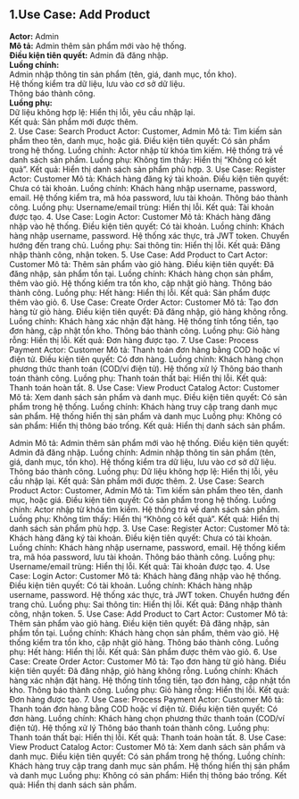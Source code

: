 ## 1.Use Case: Add Product
**Actor:** Admin\
**Mô tả:** Admin thêm sản phẩm mới vào hệ thống.\
**Điều kiện tiên quyết:** Admin đã đăng nhập.\
**Luồng chính:**\
Admin nhập thông tin sản phẩm (tên, giá, danh mục, tồn kho).\
Hệ thống kiểm tra dữ liệu, lưu vào cơ sở dữ liệu.\
Thông báo thành công.\
**Luồng phụ:**\
Dữ liệu không hợp lệ: Hiển thị lỗi, yêu cầu nhập lại.\
Kết quả: Sản phẩm mới được thêm.\
2. Use Case: Search Product
Actor: Customer, Admin
Mô tả: Tìm kiếm sản phẩm theo tên, danh mục, hoặc giá.
Điều kiện tiên quyết: Có sản phẩm trong hệ thống.
Luồng chính:
Actor nhập từ khóa tìm kiếm.
Hệ thống trả về danh sách sản phẩm.
Luồng phụ:
Không tìm thấy: Hiển thị “Không có kết quả”.
Kết quả: Hiển thị danh sách sản phẩm phù hợp.
3. Use Case: Register
Actor: Customer
Mô tả: Khách hàng đăng ký tài khoản.
Điều kiện tiên quyết: Chưa có tài khoản.
Luồng chính:
Khách hàng nhập username, password, email.
Hệ thống kiểm tra, mã hóa password, lưu tài khoản.
Thông báo thành công.
Luồng phụ:
Username/email trùng: Hiển thị lỗi.
Kết quả: Tài khoản được tạo.
4. Use Case: Login
Actor: Customer
Mô tả: Khách hàng đăng nhập vào hệ thống.
Điều kiện tiên quyết: Có tài khoản.
Luồng chính:
Khách hàng nhập username, password.
Hệ thống xác thực, trả JWT token.
Chuyển hướng đến trang chủ.
Luồng phụ:
Sai thông tin: Hiển thị lỗi.
Kết quả: Đăng nhập thành công, nhận token.
5. Use Case: Add Product to Cart
Actor: Customer
Mô tả: Thêm sản phẩm vào giỏ hàng.
Điều kiện tiên quyết: Đã đăng nhập, sản phẩm tồn tại.
Luồng chính:
Khách hàng chọn sản phẩm, thêm vào giỏ.
Hệ thống kiểm tra tồn kho, cập nhật giỏ hàng.
Thông báo thành công.
Luồng phụ:
Hết hàng: Hiển thị lỗi.
Kết quả: Sản phẩm được thêm vào giỏ.
6. Use Case: Create Order
Actor: Customer
Mô tả: Tạo đơn hàng từ giỏ hàng.
Điều kiện tiên quyết: Đã đăng nhập, giỏ hàng không rỗng.
Luồng chính:
Khách hàng xác nhận đặt hàng.
Hệ thống tính tổng tiền, tạo đơn hàng, cập nhật tồn kho.
Thông báo thành công.
Luồng phụ:
Giỏ hàng rỗng: Hiển thị lỗi.
Kết quả: Đơn hàng được tạo.
7. Use Case: Process Payment
Actor: Customer
Mô tả: Thanh toán đơn hàng bằng COD hoặc ví điện tử.
Điều kiện tiên quyết: Có đơn hàng.
Luồng chính:
Khách hàng chọn phương thức thanh toán (COD/ví điện tử).
Hệ thống xử lý 
Thông báo thanh toán thành công.
Luồng phụ:
Thanh toán thất bại: Hiển thị lỗi.
Kết quả: Thanh toán hoàn tất.
8. Use Case: View Product Catalog
Actor: Customer
Mô tả: Xem danh sách sản phẩm và danh mục.
Điều kiện tiên quyết: Có sản phẩm trong hệ thống.
Luồng chính:
Khách hàng truy cập trang danh mục sản phẩm.
Hệ thống hiển thị sản phẩm và danh mục 
Luồng phụ:
Không có sản phẩm: Hiển thị thông báo trống.
Kết quả: Hiển thị danh sách sản phẩm.


 Admin
Mô tả: Admin thêm sản phẩm mới vào hệ thống.
Điều kiện tiên quyết: Admin đã đăng nhập.
Luồng chính:
Admin nhập thông tin sản phẩm (tên, giá, danh mục, tồn kho).
Hệ thống kiểm tra dữ liệu, lưu vào cơ sở dữ liệu.
Thông báo thành công.
Luồng phụ:
Dữ liệu không hợp lệ: Hiển thị lỗi, yêu cầu nhập lại.
Kết quả: Sản phẩm mới được thêm.
2. Use Case: Search Product
Actor: Customer, Admin
Mô tả: Tìm kiếm sản phẩm theo tên, danh mục, hoặc giá.
Điều kiện tiên quyết: Có sản phẩm trong hệ thống.
Luồng chính:
Actor nhập từ khóa tìm kiếm.
Hệ thống trả về danh sách sản phẩm.
Luồng phụ:
Không tìm thấy: Hiển thị “Không có kết quả”.
Kết quả: Hiển thị danh sách sản phẩm phù hợp.
3. Use Case: Register
Actor: Customer
Mô tả: Khách hàng đăng ký tài khoản.
Điều kiện tiên quyết: Chưa có tài khoản.
Luồng chính:
Khách hàng nhập username, password, email.
Hệ thống kiểm tra, mã hóa password, lưu tài khoản.
Thông báo thành công.
Luồng phụ:
Username/email trùng: Hiển thị lỗi.
Kết quả: Tài khoản được tạo.
4. Use Case: Login
Actor: Customer
Mô tả: Khách hàng đăng nhập vào hệ thống.
Điều kiện tiên quyết: Có tài khoản.
Luồng chính:
Khách hàng nhập username, password.
Hệ thống xác thực, trả JWT token.
Chuyển hướng đến trang chủ.
Luồng phụ:
Sai thông tin: Hiển thị lỗi.
Kết quả: Đăng nhập thành công, nhận token.
5. Use Case: Add Product to Cart
Actor: Customer
Mô tả: Thêm sản phẩm vào giỏ hàng.
Điều kiện tiên quyết: Đã đăng nhập, sản phẩm tồn tại.
Luồng chính:
Khách hàng chọn sản phẩm, thêm vào giỏ.
Hệ thống kiểm tra tồn kho, cập nhật giỏ hàng.
Thông báo thành công.
Luồng phụ:
Hết hàng: Hiển thị lỗi.
Kết quả: Sản phẩm được thêm vào giỏ.
6. Use Case: Create Order
Actor: Customer
Mô tả: Tạo đơn hàng từ giỏ hàng.
Điều kiện tiên quyết: Đã đăng nhập, giỏ hàng không rỗng.
Luồng chính:
Khách hàng xác nhận đặt hàng.
Hệ thống tính tổng tiền, tạo đơn hàng, cập nhật tồn kho.
Thông báo thành công.
Luồng phụ:
Giỏ hàng rỗng: Hiển thị lỗi.
Kết quả: Đơn hàng được tạo.
7. Use Case: Process Payment
Actor: Customer
Mô tả: Thanh toán đơn hàng bằng COD hoặc ví điện tử.
Điều kiện tiên quyết: Có đơn hàng.
Luồng chính:
Khách hàng chọn phương thức thanh toán (COD/ví điện tử).
Hệ thống xử lý 
Thông báo thanh toán thành công.
Luồng phụ:
Thanh toán thất bại: Hiển thị lỗi.
Kết quả: Thanh toán hoàn tất.
8. Use Case: View Product Catalog
Actor: Customer
Mô tả: Xem danh sách sản phẩm và danh mục.
Điều kiện tiên quyết: Có sản phẩm trong hệ thống.
Luồng chính:
Khách hàng truy cập trang danh mục sản phẩm.
Hệ thống hiển thị sản phẩm và danh mục 
Luồng phụ:
Không có sản phẩm: Hiển thị thông báo trống.
Kết quả: Hiển thị danh sách sản phẩm.


